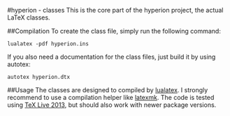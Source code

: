 #hyperion - classes
This is the core part of the hyperion project, the actual LaTeX classes.

##Compilation
To create the class file, simply run the following command:

    lualatex -pdf hyperion.ins

If you also need a documentation for the class files, just build it by using autotex:

    autotex hyperion.dtx

##Usage
The classes are designed to compiled by [lualatex](http://www.luatex.org/). I strongly recommend to use a compilation helper like [latexmk](http://www.ctan.org/pkg/latexmk/). The code is tested using [TeX Live 2013](https://www.tug.org/texlive/), but should also work with newer package versions.

